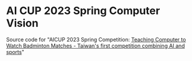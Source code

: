 # AI CUP 2023 Spring Computer Vision

Source code for "AICUP 2023 Spring Competition: [Teaching Computer to Watch Badminton Matches - Taiwan's first competition combining AI and sports](https://aidea-web.tw/topic/cbea66cc-a993-4be8-933d-1aa9779001f8)"